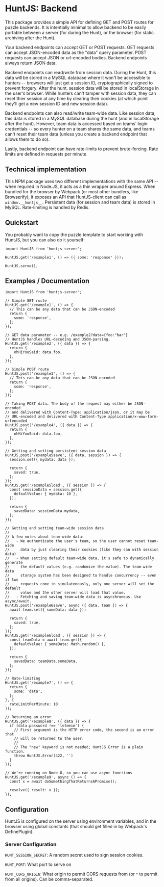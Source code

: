 # HuntJS: Backend

This package provides a simple API for defining GET and POST routes for puzzle
backends. It is intentially minimal to allow backend to be easily portable
between a server (for during the Hunt), or the browser (for static archiving
after the Hunt).

Your backend endpoints can accept GET or POST requests. GET requests can accept
JSON-encoded data as the "data" query parameter. POST requests can accept
JSON or url-encoded bodies. Backend endpoints always return JSON data.

Backend endpoints can read/write from session data. During the Hunt, this
data will be stored in a MySQL database where it won't be accessible to
hunters -- browsers will just get a session ID, cryptographically signed to
prevent forgery. After the hunt, session data will be stored in localStorage
in the user's browser. While hunters can't tamper with session data, they
can reset thier session at any time by clearing their cookies (at which
point they'll get a new session ID and new session data).

Backend endpoints can also read/write team-wide data. Like session data, this
data is stored in a MySQL database during the hunt (and in localStorage after
the hunt). However, team data is accessed based on teams' login credentials --
so every hunter on a team shares the same data, and teams can't reset their
team data (unless you create a backend endpoint that allows them to do so).

Lastly, backend endpoint can have rate-limits to prevent brute-forcing. Rate
limits are defined in requests per minute.

## Technical implementation

This NPM package uses two different implementations with the same API -- when
required in Node.JS, it acts as a thin wrapper around Express. When bundled
for the browser by Webpack (or most other bundlers, like Browserify), it
exposes an API that HuntJS-client can call as `window.__huntjs__`. Persistent
data (for session and team data) is stored in MySQL. Rate-limiting is handled
by Redis.


## Quickstart

You probably want to copy the puzzle template to start working with HuntJS,
but you can also do it yourself:

```
import HuntJS from 'huntjs-server';

HuntJS.get('/example1', () => ({ some: 'response' }));

HuntJS.serve();
```

## Examples / Documentation

```
import HuntJS from 'huntjs-server';

// Simple GET route
HuntJS.get('/example1', () => {
  // This can be any data that can be JSON-encoded
  return {
    some: 'response',
  };
});

// GET data parameter -- e.g. /example2?data={foo:"bar"}
// HuntJS handles URL-decoding and JSON-parsing.
HuntJS.get('/example2', ({ data }) => {
  return {
    ohHiYouSaid: data.foo,
  },
});

// Simple POST route
HuntJS.post('/example3', () => {
  // This can be any data that can be JSON-encoded
  return {
    some: 'response',
  };
});

// Taking POST data. The body of the request may either be JSON-encoded
// and delivered with Content-Type: application/json, or it may be
// URL-encoded and delivered with Content-Type application/x-www-form-urlencoded
HuntJS.post('/example4', ({ data }) => {
  return {
    ohHiYouSaid: data.foo,
  },
});

// Getting and setting persistent session data
HuntJS.post('/example5save', ({ data, session }) => {
  session.set({ mydata: data });

  return {
    saved: true,
  };
});
HuntJS.get('/example5load', ({ session }) => {
  const sessionData = session.get({
    defaultValue: { mydata: 10 },
  });

  return {
    savedData: sessionData.mydata,
  };
});

// Getting and setting team-wide session data
//
// A few notes about team-wide data:
//   - We authenticate the user's team, so the user cannot reset team-wide
//     data by just clearing their cookies (like they can with session data)
//   - When setting default team-wide data, it's safe to dynamically generate
//     the default values (e.g. randomize the value). The team-wide data
//     storage system has been designed to handle concurrency -- even if two
//     requests come in simulatenously, only one server will set the default
//     value and the other server will load that value.
//   - Fetching and saving team-wide data is asynchronous. Use async/await.
HuntJS.post('/example6save', async ({ data, team }) => {
  await team.set({ someData: data });

  return {
    saved: true,
  };
});
HuntJS.get('/example6load', ({ session }) => {
  const teamData = await team.get({
    defaultValue: { someData: Math.random() },
  });

  return {
    savedData: teamData.someData,
  };
});

// Rate-limiting
HuntJS.get('/example7', () => {
  return {
    some: 'data',
  };
}, {
  rateLimitPerMinute: 10
});

// Returning an error
HuntJS.get('/example8', ({ data }) => {
  if (data.password !== 'letmein') {
    // First argument is the HTTP error code, the second is an error that
    // will be returned to the user.
    //
    // The "new" keyword is not needed; HuntJS.Error is a plain function.
    throw HuntJS.Error(422, '')
  }
});

// We're running on Node 8, so you can use async functions
HuntJS.get('/example9', async () => {
  const x = await doSomethingThatReturnsAPromise();

  resolve({ result: x });
});
```

## Configuration

HuntJS is configured on the server using environment variables, and in
the browser using global constants (that should get filled in
by Webpack's DefinePlugin).

### Server Configuration

`HUNT_SESSION_SECRET`: A random secret used to sign session cookies.

`HUNT_PORT`: What port to serve on

`HUNT_CORS_ORIGIN`: What origin to permit CORS requests from (or `*` to permit
from all origins). Can be comma-separated.
